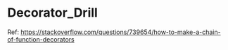 # Decorator_Drill
Ref: https://stackoverflow.com/questions/739654/how-to-make-a-chain-of-function-decorators
